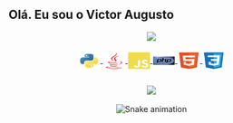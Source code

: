 ## Olá. Eu sou o Victor Augusto

<!--
**VictorAugustoRodriguesGomes/VictorAugustoRodriguesGomes** is a ✨ _special_ ✨ repository because its `README.md` (this file) appears on your GitHub profile.

Here are some ideas to get you started:-->

<!-- - 🔭 I’m currently working on ...
- 🌱 I’m currently learning ...
- 👯 I’m looking to collaborate on ...
- 🤔 I’m looking for help with ...
- 💬 Ask me about ...
- 📫 How to reach me: ...
- 😄 Pronouns: ...
- ⚡ Fun fact: ... -->


<div align="center">
  <a href="https://github.com/VictorAugustoRodriguesGomes">
  <img height="180em" src="https://github-readme-stats.vercel.app/api?username=VictorAugustoRodriguesGomes&show_icons=true&theme=dracula&include_all_commits=true&count_private=true"/>
<!--   <img height="180em" src="https://github-readme-stats.vercel.app/api/top-langs/?username=VictorAugustoRodriguesGomes&layout=compact&langs_count=7&theme=dracula"/>
</div> -->
<div style="display: inline_block"><br>
   <img align="center" alt="Python" height="30" width="40" src="https://raw.githubusercontent.com/devicons/devicon/master/icons/python/python-original.svg">
  <img align="center" alt="java" height="30" width="40" src="https://raw.githubusercontent.com/devicons/devicon/master/icons/java/java-plain.svg">
  <img align="center" alt="javascript" height="30" width="40" src="https://raw.githubusercontent.com/devicons/devicon/master/icons/javascript/javascript-plain.svg">
    <img align="center" alt="Php" height="30" width="40" src="https://raw.githubusercontent.com/devicons/devicon/master/icons/php/php-original.svg">
  <img align="center" alt="HTML" height="30" width="40" src="https://raw.githubusercontent.com/devicons/devicon/master/icons/html5/html5-original.svg">
  <img align="center" alt="CSS" height="30" width="40" src="https://raw.githubusercontent.com/devicons/devicon/master/icons/css3/css3-original.svg">


<!--   <img align="right" alt="Rafa-pic" height="150" style="border-radius:50px;" src=""> -->
</div>
  
  ##
 
<div> 
 
  <a href="www.linkedin.com/in/victor-augusto-rodrigues-gomes" target="_blank"><img src="https://img.shields.io/badge/-LinkedIn-%230077B5?style=for-the-badge&logo=linkedin&logoColor=white" target="_blank"></a> 
 	
<!--  <a href="" target="_blank"><img src="https://img.shields.io/badge/website-000000?style=for-the-badge&logo=About.me&logoColor=blak"></a>  -->
<!--  <a href = "mailto:"><img src="https://img.shields.io/badge/-Gmail-%23333?style=for-the-badge&logo=gmail&logoColor=white" target="_blank"></a> -->
 
 
 ![Snake animation](https://github.com/VictorAugustoRodriguesGomes/VictorAugustoRodriguesGomes/blob/output/github-contribution-grid-snake.svg)
 
</div>
